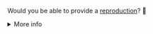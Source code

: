 Would you be able to provide a [reproduction](https://nuxt.com/docs/community/reporting-bugs/#create-a-minimal-reproduction)? 🙏

<details>
<summary>More info</summary>

### Why do I need to provide a reproduction?

Reproductions make it possible for us to triage and fix issues quickly with a relatively small team. It helps us discover the source of the problem, and also can reveal assumptions you or we might be making.

### What will happen?

If you've provided a reproduction, we'll remove the label and try to reproduce the issue. If we can, we'll mark it as a bug and prioritize it based on its severity and how many people we think it might affect.

If `needs reproduction` labeled issues don't receive any substantial activity (e.g., new comments featuring a reproduction link), we'll close them. That's not because we don't care! At any point, feel free to comment with a reproduction and we'll reopen it.

### How can I create a reproduction?

Please use a template below to create a minimal reproduction

[![Open v4 in Stackblitz](https://img.shields.io/badge/Stackblitz-Nuxt%204-blue?style=flat-square&logo=stackblitz)](https://stackblitz.com/github/nuxt/starter/tree/v4-stackblitz) [![Open v3 in Stackblitz](https://img.shields.io/badge/Stackblitz-Nuxt%203-blue?style=flat-square&logo=stackblitz)](https://stackblitz.com/github/nuxt/starter/tree/v3-stackblitz)
[![Open v4 in CodeSandbox](https://img.shields.io/badge/CodeSandbox-Nuxt%204-blue?style=flat-square&logo=codesandbox)](https://codesandbox.io/s/github/nuxt/starter/tree/v4) [![Open v3 in CodeSandbox](https://img.shields.io/badge/CodeSandbox-Nuxt%203-blue?style=flat-square&logo=codesandbox)](https://codesandbox.io/s/github/nuxt/starter/tree/v3)

A public GitHub repository is also perfect. 👌

Please ensure that the reproduction is as **minimal** as possible. See more details [in our guide](https://nuxt.com/docs/community/reporting-bugs/#create-a-minimal-reproduction).

You might also find these other articles interesting and/or helpful:

- [The Importance of Reproductions](https://antfu.me/posts/why-reproductions-are-required)
- [How to Generate a Minimal, Complete, and Verifiable Example](https://stackoverflow.com/help/minimal-reproducible-example)

</details>
